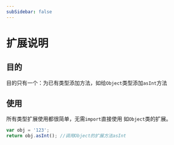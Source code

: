 ```yaml
---
subSidebar: false
---
```

# 扩展说明

## 目的
目的只有一个：为已有类型添加方法，如给`Object`类型添加`asInt`方法
## 使用
所有类型扩展使用都很简单，无需`import`直接使用
如`Object`类的扩展。
```js
var obj = '123';
return obj.asInt(); //调用Object的扩展方法asInt
```
